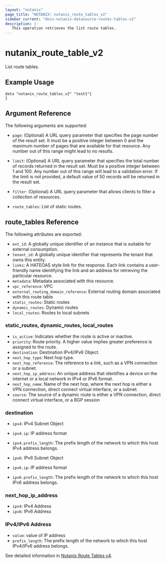 ```yaml
---
layout: "nutanix"
page_title: "NUTANIX: nutanix_route_tables_v2"
sidebar_current: "docs-nutanix-datasource-routes-tables-v2"
description: |-
   This operation retrieves the list route tables.
---
```


# nutanix_route_table_v2

List route tables.

## Example Usage

```hcl
data "nutanix_route_tables_v2" "test1"{
}

```

## Argument Reference

The following arguments are supported:

* `page`: (Optional) A URL query parameter that specifies the page number of the result set. It must be a positive integer between 0 and the maximum number of pages that are available for that resource. Any number out of this range might lead to no results.
* `limit`: (Optional) A URL query parameter that specifies the total number of records returned in the result set. Must be a positive integer between 1 and 100. Any number out of this range will lead to a validation error. If the limit is not provided, a default value of 50 records will be returned in the result set.
* `filter`: (Optional) A URL query parameter that allows clients to filter a collection of resources.

* `route_tables`: List of static routes.

## route_tables Reference

The following attributes are exported:

* `ext_id`: A globally unique identifier of an instance that is suitable for external consumption.
* `tenant_id`: A globally unique identifier that represents the tenant that owns this entity. 
* `links`: A HATEOAS style link for the response. Each link contains a user-friendly name identifying the link and an address for retrieving the particular resource.
* `metadata`: Metadata associated with this resource.
* `vpc_reference`: VPC
* `external_routing_domain_reference`: External routing domain associated with this route table
* `static_routes`: Static routes
* `dynamic_routes`: Dynamic routes
* `local_routes`: Routes to local subnets


### static_routes, dynamic_routes, local_routes
* `is_active`: Indicates whether the route is active or inactive.
* `priority`: Route priority. A higher value implies greater preference is assigned to the route.
* `destination`: Destination IPv4/IPv6 Object. 
* `next_hop_type`: Next hop type.
* `next_hop_reference`: The reference to a link, such as a VPN connection or a subnet. 
* `next_hop_ip_address`: An unique address that identifies a device on the internet or a local network in IPv4 or IPv6 format.
* `next_hop_name`: Name of the next hop, where the next hop is either a VPN connection, direct connect virtual interface, or a subnet.
* `source`: The source of a dynamic route is either a VPN connection, direct connect virtual interface, or a BGP session


### destination
* `ipv4`: IPv4 Subnet Object
* `ipv4.ip`: IP address format
* `ipv4.prefix_length`: The prefix length of the network to which this host IPv4 address belongs.

* `ipv6`: IPv6 Subnet Object
* `ipv6.ip`: IP address format
* `ipv6.prefix_length`: The prefix length of the network to which this host IPv6 address belongs.


### next_hop_ip_address
* `ipv4`: IPv4 Address
* `ipv6`: IPv6 Address


### IPv4/IPv6 Address
* `value`: value of IP address
* `prefix_length`: The prefix length of the network to which this host IPv4/IPv6 address belongs.


See detailed information in [Nutanix Route Tables v4](https://developers.nutanix.com/api-reference?namespace=networking&version=v4.0).